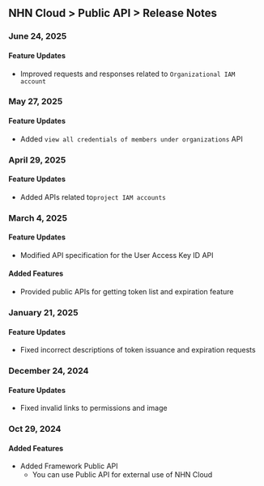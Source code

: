 ## NHN Cloud > Public API > Release Notes

### June 24, 2025
#### Feature Updates

- Improved requests and responses related to `Organizational IAM account`


### May 27, 2025
#### Feature Updates

- Added `view all credentials of members under organizations` API

### April 29, 2025
#### Feature Updates

- Added APIs related to`project IAM accounts`

### March 4, 2025
#### Feature Updates

- Modified API specification for the User Access Key ID API

#### Added Features

- Provided public APIs for getting token list and expiration feature 

### January 21, 2025
#### Feature Updates

- Fixed incorrect descriptions of token issuance and expiration requests

### December 24, 2024
#### Feature Updates

- Fixed invalid links to permissions and image

### Oct 29, 2024
#### Added Features

- Added Framework Public API
    - You can use Public API for external use of NHN Cloud